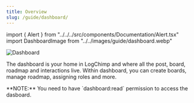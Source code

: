 ```yaml
---
title: Overview
slug: /guide/dashboard/
---
```


import { Alert } from "../../../src/components/Documentation/Alert.tsx"
import DashboardImage from "../../images/guide/dashboard.webp"

<img src={DashboardImage} alt="Dashboard" className="rounded-2xl border" />

The dashboard is your home in LogChimp and where all the post, board, roadmap and interactions live. Within dashboard, you can create boards, manage roadmap, assigning roles and more.

<Alert type="warning">
**NOTE:** You need to have `dashboard:read` permission to access the dasboard.
</Alert>
